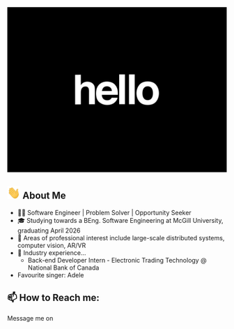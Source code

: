 <img src="https://github.com/Jatin-Pat/Jatin-Pat/blob/main/intro.gif" alt="👋 Hi there! I'm Jatin" title="👋 Hi there! I'm Jatin"/>

<!--
**Jatin-Pat/Jatin-Pat** is a ✨ _special_ ✨ repository because its `README.md` (this file) appears on your GitHub profile.

Here are some ideas to get you started:

- 🔭 I’m currently working on ...
- 🌱 I’m currently learning ...
- 👯 I’m looking to collaborate on ...
- 🤔 I’m looking for help with ...
- 💬 Ask me about ...
- 📫 How to reach me: ...
- 😄 Pronouns: ...
- ⚡ Fun fact: ...
-->

## <img src="https://github.com/Jatin-Pat/Jatin-Pat/blob/main/wave-hand.gif" width="30px" alt="👋"> About Me
- 👨‍💻 Software Engineer | Problem Solver | Opportunity Seeker
- 🎓 Studying towards a BEng. Software Engineering at McGill University, graduating April 2026
- 🔬 Areas of professional interest include large-scale distributed systems, computer vision, AR/VR
- 💼 Industry experience...
  - Back-end Developer Intern - Electronic Trading Technology @ National Bank of Canada
- Favourite singer: Adele

## 📫 How to Reach me:
Message me on 


